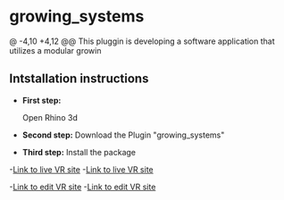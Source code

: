 # growing_systems
@ -4,10 +4,12 @@ This pluggin is developing a software application that utilizes a modular growin
## Intstallation instructions

- **First step:** 

    Open Rhino 3d
- **Second step:** 
    Download the Plugin "growing_systems"
- **Third step:** 
    Install the package 

-[Link to live VR site](https://modular-placement-in-site-.glitch.me/)
-[Link to live VR site](https://growing-systems-vr-.glitch.me/)

-[Link to edit VR site](https://modular-placement-in-site-.glitch.me/)
-[Link to edit VR site](https://glitch.com/edit/#!/growing-systems-vr-?path=README.md%3A1%3A0)
